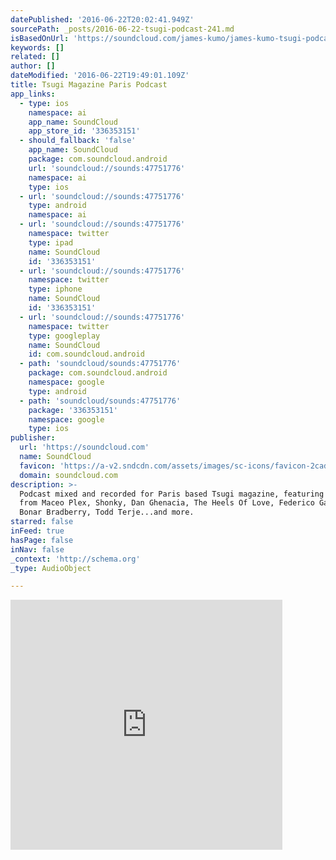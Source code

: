 ```yaml
---
datePublished: '2016-06-22T20:02:41.949Z'
sourcePath: _posts/2016-06-22-tsugi-podcast-241.md
isBasedOnUrl: 'https://soundcloud.com/james-kumo/james-kumo-tsugi-podcast'
keywords: []
related: []
author: []
dateModified: '2016-06-22T19:49:01.109Z'
title: Tsugi Magazine Paris Podcast
app_links:
  - type: ios
    namespace: ai
    app_name: SoundCloud
    app_store_id: '336353151'
  - should_fallback: 'false'
    app_name: SoundCloud
    package: com.soundcloud.android
    url: 'soundcloud://sounds:47751776'
    namespace: ai
    type: ios
  - url: 'soundcloud://sounds:47751776'
    type: android
    namespace: ai
  - url: 'soundcloud://sounds:47751776'
    namespace: twitter
    type: ipad
    name: SoundCloud
    id: '336353151'
  - url: 'soundcloud://sounds:47751776'
    namespace: twitter
    type: iphone
    name: SoundCloud
    id: '336353151'
  - url: 'soundcloud://sounds:47751776'
    namespace: twitter
    type: googleplay
    name: SoundCloud
    id: com.soundcloud.android
  - path: 'soundcloud/sounds:47751776'
    package: com.soundcloud.android
    namespace: google
    type: android
  - path: 'soundcloud/sounds:47751776'
    package: '336353151'
    namespace: google
    type: ios
publisher:
  url: 'https://soundcloud.com'
  name: SoundCloud
  favicon: 'https://a-v2.sndcdn.com/assets/images/sc-icons/favicon-2cadd14b.ico'
  domain: soundcloud.com
description: >-
  Podcast mixed and recorded for Paris based Tsugi magazine, featuring music
  from Maceo Plex, Shonky, Dan Ghenacia, The Heels Of Love, Federico Gandin,
  Bonar Bradberry, Todd Terje...and more.
starred: false
inFeed: true
hasPage: false
inNav: false
_context: 'http://schema.org'
_type: AudioObject

---
```

<iframe src="https://cdn.embedly.com/widgets/media.html?src=https%3A%2F%2Fw.soundcloud.com%2Fplayer%2F%3Furl%3Dhttps%253A%252F%252Fapi.soundcloud.com%252Ftracks%252F47751776%26auto_play%3Dfalse%26show_artwork%3Dtrue%26visual%3Dtrue%26origin%3Dtwitter&amp;src_secure=1&amp;url=https%3A%2F%2Fsoundcloud.com%2Fjames-kumo%2Fjames-kumo-tsugi-podcast&amp;key=b7d04c9b404c499eba89ee7072e1c4f7&amp;type=text%2Fhtml&amp;schema=soundcloud" width="435" height="400" scrolling="no" frameborder="0" allowfullscreen="" style=""></iframe>